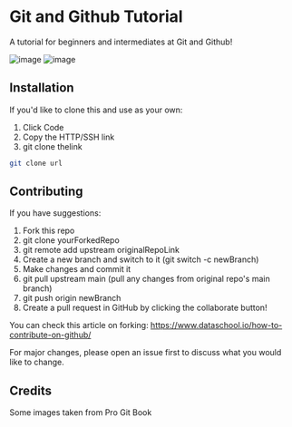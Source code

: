 # Git and Github Tutorial

A tutorial for beginners and intermediates at Git and Github!

![image](https://user-images.githubusercontent.com/19585239/128849641-8e60f119-d589-4286-b73d-aa3f32e6997c.png)
![image](https://user-images.githubusercontent.com/19585239/128849782-cc7b9728-5593-41e0-a52d-34e718f07e72.png)

## Installation

If you'd like to clone this and use as your own:
  1. Click Code
  2. Copy the HTTP/SSH link
  3. git clone thelink

```bash
git clone url
```

## Contributing

If you have suggestions:
  1. Fork this repo
  2. git clone yourForkedRepo
  3. git remote add upstream originalRepoLink
  4. Create a new branch and switch to it (git switch -c newBranch)
  5. Make changes and commit it
  6. git pull upstream main (pull any changes from original repo's main branch)
  7. git push origin newBranch
  8. Create a pull request in GitHub by clicking the collaborate button!

You can check this article on forking: https://www.dataschool.io/how-to-contribute-on-github/

For major changes, please open an issue first to discuss what you would like to change.

## Credits
Some images taken from Pro Git Book

